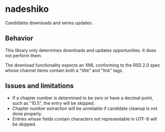 # nadeshiko

Candidates downloads and series updates.

## Behavior

This library only determines downloads and updates opportunities. It does not perform them.

The download functionality expects an XML conforming to the RSS 2.0 spec whose channel items contain both a "title" and "link" tags.

## Issues and limitations

* If a chapter number is determined to be zero or have a decimal point, such as "10.5", the entry will be skipped.
* Chapter number extraction will be unreliable if candidate cleanup is not done properly.
* Entries whose fields contain characters not representable in UTF-8 will be skipped.
